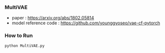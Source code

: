 ### MultiVAE
- paper : https://arxiv.org/abs/1802.05814
- model reference code : https://github.com/younggyoseo/vae-cf-pytorch


### How to Run
```
python MultiVAE.py
```